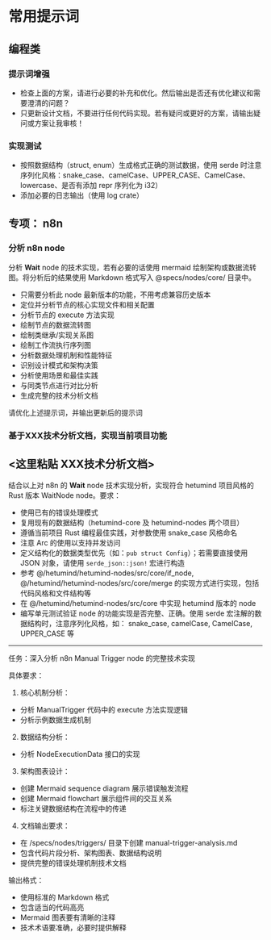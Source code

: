 # 常用提示词

## 编程类

### 提示词增强

* 检查上面的方案，请进行必要的补充和优化。然后输出是否还有优化建议和需要澄清的问题？
* 只更新设计文档，不要进行任何代码实现。若有疑问或更好的方案，请输出疑问或方案让我审核！

### 实现测试

* 按照数据结构（struct, enum）生成格式正确的测试数据，使用 serde 时注意序列化风格：snake_case、camelCase、UPPER_CASE、CamelCase、lowercase、是否有添加 repr 序列化为 i32）
* 添加必要的日志输出（使用 log crate）

## 专项： n8n

### 分析 n8n node

分析 **Wait** node 的技术实现，若有必要的话使用 mermaid 绘制架构或数据流转图。将分析后的结果使用 Markdown 格式写入 @specs/nodes/core/ 目录中。

* 只需要分析此 node 最新版本的功能，不用考虑兼容历史版本
* 定位并分析节点的核心实现文件和相关配置
* 分析节点的 execute 方法实现
* 绘制节点的数据流转图
* 绘制类继承/实现关系图
* 绘制工作流执行序列图
* 分析数据处理机制和性能特征
* 识别设计模式和架构决策
* 分析使用场景和最佳实践
* 与同类节点进行对比分析
* 生成完整的技术分析文档

请优化上述提示词，并输出更新后的提示词

### 基于XXX技术分析文档，实现当前项目功能

<这里粘贴 XXX技术分析文档>
----
结合以上对 n8n 的 **Wait** node 技术实现分析，实现符合 hetumind 项目风格的 Rust 版本 WaitNode node。要求：

- 使用已有的错误处理模式
- 复用现有的数据结构（hetumind-core 及 hetumind-nodes 两个项目）
- 遵循当前项目 Rust 编程最佳实践，对参数使用 snake_case 风格命名
- 注意 Arc 的使用以支持并发访问
- 定义结构化的数据类型优先（如：`pub struct Config`）；若需要直接使用 JSON 对象，请使用 `serde_json::json!` 宏进行构造
- 参考 @/hetumind/hetumind-nodes/src/core/if_node, @/hetumind/hetumind-nodes/src/core/merge 的实现方式进行实现，包括代码风格和文件结构等
- 在 @/hetumind/hetumind-nodes/src/core 中实现 hetumind 版本的 node
- 编写单元测试验证 node 的功能实现是否完整、正确。使用 serde 宏注解的数据结构时，注意序列化风格，如： snake_case, camelCase, CamelCase, UPPER_CASE 等

----

任务：深入分析 n8n Manual Trigger node 的完整技术实现

具体要求：

1. 核心机制分析：
- 分析 ManualTrigger 代码中的 execute 方法实现逻辑
- 分析示例数据生成机制
2. 数据结构分析：
- 分析 NodeExecutionData 接口的实现
3. 架构图表设计：
- 创建 Mermaid sequence diagram 展示错误触发流程
- 创建 Mermaid flowchart 展示组件间的交互关系
- 标注关键数据结构在流程中的传递
4. 文档输出要求：
- 在 /specs/nodes/triggers/ 目录下创建 manual-trigger-analysis.md
- 包含代码片段分析、架构图表、数据结构说明
- 提供完整的错误处理机制技术文档

输出格式：
- 使用标准的 Markdown 格式
- 包含适当的代码高亮
- Mermaid 图表要有清晰的注释
- 技术术语要准确，必要时提供解释
